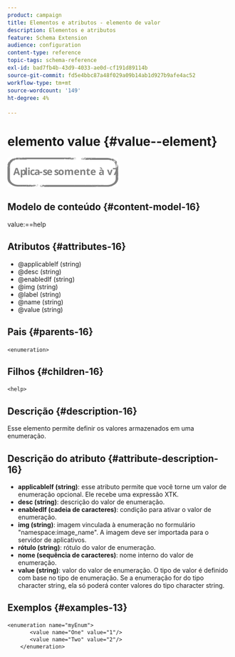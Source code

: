 ```yaml
---
product: campaign
title: Elementos e atributos - elemento de valor
description: Elementos e atributos
feature: Schema Extension
audience: configuration
content-type: reference
topic-tags: schema-reference
exl-id: bad7fb4b-43d9-4033-ae0d-cf191d89114b
source-git-commit: fd5e4bbc87a48f029a09b14ab1d927b9afe4ac52
workflow-type: tm+mt
source-wordcount: '149'
ht-degree: 4%

---
```


# elemento value {#value--element}

![](../../../assets/v7-only.svg)

## Modelo de conteúdo {#content-model-16}

value:==help

## Atributos {#attributes-16}

* @applicableIf (string)
* @desc (string)
* @enabledIf (string)
* @img (string)
* @label (string)
* @name (string)
* @value (string)

## Pais {#parents-16}

`<enumeration>`

## Filhos {#children-16}

`<help>`

## Descrição {#description-16}

Esse elemento permite definir os valores armazenados em uma enumeração.

## Descrição do atributo {#attribute-description-16}

* **applicableIf (string)**: esse atributo permite que você torne um valor de enumeração opcional. Ele recebe uma expressão XTK.
* **desc (string)**: descrição do valor de enumeração.
* **enabledIf (cadeia de caracteres)**: condição para ativar o valor de enumeração.
* **img (string)**: imagem vinculada à enumeração no formulário &quot;namespace:image_name&quot;. A imagem deve ser importada para o servidor de aplicativos.
* **rótulo (string)**: rótulo do valor de enumeração.
* **nome (sequência de caracteres)**: nome interno do valor de enumeração.
* **value (string)**: valor do valor de enumeração. O tipo de valor é definido com base no tipo de enumeração. Se a enumeração for do tipo character string, ela só poderá conter valores do tipo character string.

## Exemplos {#examples-13}

```
<enumeration name="myEnum">
       <value name="One" value="1"/>
       <value name="Two" value="2"/>
    </enumeration>
```
